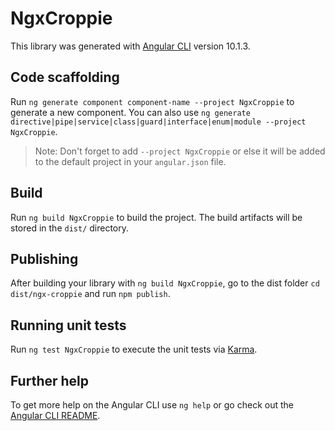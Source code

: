 # NgxCroppie

This library was generated with [Angular CLI](https://github.com/angular/angular-cli) version 10.1.3.

## Code scaffolding

Run `ng generate component component-name --project NgxCroppie` to generate a new component. You can also use `ng generate directive|pipe|service|class|guard|interface|enum|module --project NgxCroppie`.
> Note: Don't forget to add `--project NgxCroppie` or else it will be added to the default project in your `angular.json` file. 

## Build

Run `ng build NgxCroppie` to build the project. The build artifacts will be stored in the `dist/` directory.

## Publishing

After building your library with `ng build NgxCroppie`, go to the dist folder `cd dist/ngx-croppie` and run `npm publish`.

## Running unit tests

Run `ng test NgxCroppie` to execute the unit tests via [Karma](https://karma-runner.github.io).

## Further help

To get more help on the Angular CLI use `ng help` or go check out the [Angular CLI README](https://github.com/angular/angular-cli/blob/master/README.md).
